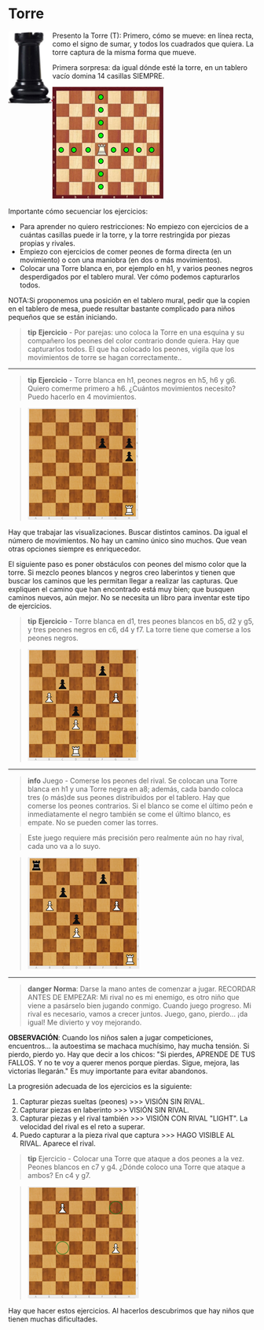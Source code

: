 # Torre

<img src='img/torre.png' class="left_aligned" width='90' align="left" />

Presento la Torre (T): Primero, cómo se mueve: en línea recta, como el signo de sumar, y todos los cuadrados que quiera. La torre captura de la misma forma que mueve.

Primera sorpresa: da igual dónde esté la torre, en un tablero vacío domina 14 casillas SIEMPRE.

![Dominio de la torre](img/dominio_torre.png)

Importante cómo secuenciar los ejercicios:

* Para aprender no quiero restricciones: No empiezo con ejercicios de a cuántas casillas puede ir la torre, y la torre restringida por piezas propias y rivales.
* Empiezo con ejercicios de comer peones de forma directa (en un movimiento) o con una maniobra (en dos o más movimientos).
* Colocar una Torre blanca en, por ejemplo en h1, y varios peones negros desperdigados por el tablero mural. Ver cómo podemos capturarlos todos.

NOTA:Si proponemos una posición en el tablero mural, pedir que la copien en el tablero de mesa, puede resultar bastante complicado para niños pequeños que se están iniciando.

>**tip**
>**Ejercicio** - Por parejas: uno coloca la Torre en una esquina y su compañero los peones del color contrario donde quiera. Hay que capturarlos todos. El que ha colocado los peones, vigila que los movimientos de torre se hagan correctamente..

---

>**tip**
>**Ejercicio** - Torre blanca en h1, peones negros en h5, h6 y g6. Quiero comerme primero a h6. ¿Cuántos movimientos necesito? Puedo hacerlo en 4 movimientos.

>![](img/image9.png)

Hay que trabajar las visualizaciones. Buscar distintos caminos. Da igual el número de movimientos. No hay un camino único sino muchos. Que vean otras opciones siempre es enriquecedor.

El siguiente paso es poner obstáculos con peones del mismo color que la torre. Si mezclo peones blancos y negros creo laberintos y tienen que buscar los caminos que les permitan llegar a realizar las capturas. Que expliquen el camino que han encontrado está muy bien; que busquen caminos nuevos, aún mejor. No se necesita un libro para inventar este tipo de ejercicios.

>**tip**
>**Ejercicio** - Torre blanca en d1, tres peones blancos en b5, d2 y g5, y tres peones negros en c6, d4 y f7. La torre tiene que comerse a los peones negros.

>![](img/image65.png)

----

>**info**
>Juego - Comerse los peones del rival. Se colocan una Torre blanca en h1 y una Torre negra en a8; además, cada bando coloca tres (o más)de sus peones distribuidos por el tablero. Hay que comerse los peones contrarios. Si el blanco se come el último peón e inmediatamente el negro también se come el último blanco, es empate. No se pueden comer las torres.

><p>Este juego requiere más precisión pero realmente aún no hay rival, cada uno va a lo suyo.</p>

>![](img/image17.png)

---

>**danger**
>**Norma**: Darse la mano antes de comenzar a jugar.
>RECORDAR ANTES DE EMPEZAR: Mi rival no es mi enemigo, es otro niño que viene a pasárselo bien jugando conmigo. Cuando juego progreso. Mi rival es necesario, vamos a crecer juntos. Juego, gano, pierdo... ¡da igual! Me divierto y voy mejorando.

**OBSERVACIÓN**: Cuando los niños salen a jugar competiciones, encuentros... la autoestima se machaca muchísimo, hay mucha tensión. Si pierdo, pierdo yo. Hay que decir a los chicos: "Si pierdes, APRENDE DE TUS FALLOS. Y no te voy a querer menos porque pierdas. Sigue, mejora, las victorias llegarán." Es muy importante para evitar abandonos.

La progresión adecuada de los ejercicios es la siguiente:

1. Capturar piezas sueltas (peones) >>> VISIÓN SIN RIVAL.
2. Capturar piezas en laberinto >>> VISIÓN SIN RIVAL.
3. Capturar piezas y el rival también >>> VISIÓN CON RIVAL "LIGHT". La velocidad del rival es el reto a superar.
4. Puedo capturar a la pieza rival que captura >>> HAGO VISIBLE AL RIVAL. Aparece el rival.

>**tip**
>Ejercicio - Colocar una Torre que ataque a dos peones a la vez. Peones blancos en c7 y g4\. ¿Dónde coloco una Torre que ataque a ambos? En c4 y g7.

>![](img/image126.png)

Hay que hacer estos ejercicios. Al hacerlos descubrimos que hay niños que tienen muchas dificultades.
